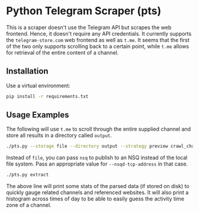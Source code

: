 # Python Telegram Scraper (pts)

This is a scraper doesn't use the Telegram API but scrapes the web frontend. Hence, it doesn't require any API
credentials. It currently supports the `telegram-store.com` web frontend as well as `t.me`. It seems that the first of
the two only supports scrolling back to a certain point, while `t.me` allows for retrieval of the entire content of a
channel.

## Installation

Use a virtual environment:

```bash
pip install -r requirements.txt
```

## Usage Examples

The following will use `t.me` to scroll through the entire supplied channel and store all results in a directory called
`output`.

```bash
./pts.py --storage file --directory output --strategy preview crawl_channel YOUR_CHANNEL_NAME 
```

Instead of `file`, you can pass `nsq` to publish to an NSQ instead of the local file system. Pass an appropriate value
for `--nsqd-tcp-address` in that case.

```bash
./pts.py extract
```

The above line will print some stats of the parsed data (if stored on disk) to quickly gauge related channels and
referenced websites. It will also print a histogram across times of day to be able to easily guess the activity time
zone of a channel.
